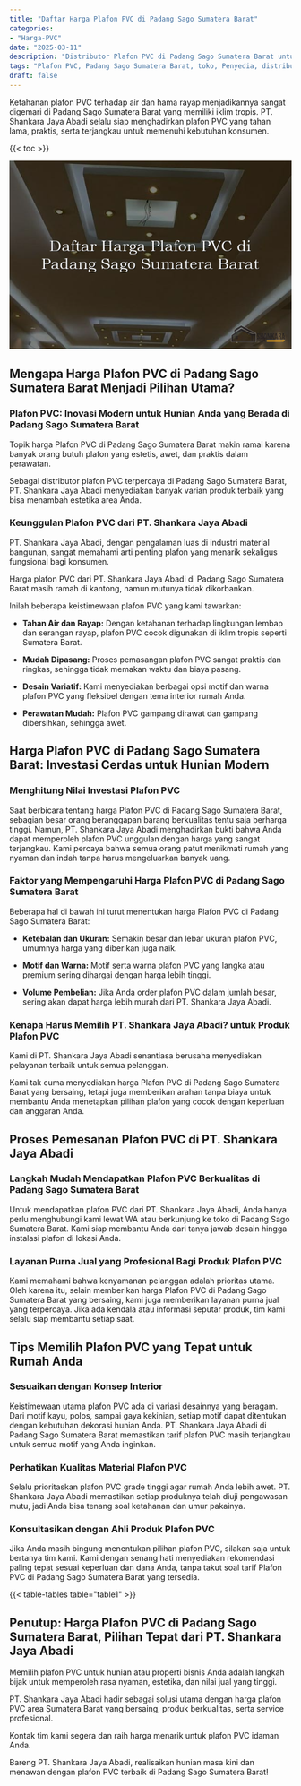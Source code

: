 ```yaml
---
title: "Daftar Harga Plafon PVC di Padang Sago Sumatera Barat"
categories: 
- "Harga-PVC"
date: "2025-03-11"
description: "Distributor Plafon PVC di Padang Sago Sumatera Barat untuk hunian, perkantoran, serta gerai. Panel unggulan, pilihan motif, warna modern, dengan servis penempatan dikerjakan oleh teknisi berpengalaman dan garansi resmi!|Jasa distribusi Plafon PVC di Padang Sago Sumatera Barat untuk keperluan hunian, kantor, atau ritel, beserta material berkualitas dan penempatan oleh teknisi profesional dan kepastian resmi.|Alternatif Plafon PVC di Padang Sago Sumatera Barat yang terbukti untuk tempat tinggal, kantor, dan ritel, dengan panel berkualitas dan pemasangan dikerjakan oleh tim profesional dan garansi resmi.|Penjualan Plafon PVC di Padang Sago Sumatera Barat bagi rumah, office, dan ritel, dengan material unggulan dan pemasangan dikerjakan oleh teknisi profesional, dilengkapi beserta garansi resmi.}"
tags: "Plafon PVC, Padang Sago Sumatera Barat, toko, Penyedia, distributor"
draft: false
---
```


Ketahanan plafon PVC terhadap air dan hama rayap menjadikannya sangat digemari di Padang Sago Sumatera Barat yang memiliki iklim tropis. PT. Shankara Jaya Abadi selalu siap menghadirkan plafon PVC yang tahan lama, praktis, serta terjangkau untuk memenuhi kebutuhan konsumen.

{{< toc >}}

![Daftar Harga Plafon PVC di Padang Sago Sumatera Barat](/images/Harga-PVC/Daftar-Harga-Plafon-PVC-di-Padang-Sago-Sumatera-Barat.png)


## Mengapa Harga Plafon PVC di Padang Sago Sumatera Barat Menjadi Pilihan Utama?

### Plafon PVC: Inovasi Modern untuk Hunian Anda yang Berada di Padang Sago Sumatera Barat

Topik harga Plafon PVC di Padang Sago Sumatera Barat makin ramai karena banyak orang butuh plafon yang estetis, awet, dan praktis dalam perawatan.

Sebagai distributor plafon PVC terpercaya di Padang Sago Sumatera Barat, PT. Shankara Jaya Abadi menyediakan banyak varian produk terbaik yang bisa menambah estetika area Anda.

### Keunggulan Plafon PVC dari PT. Shankara Jaya Abadi

PT. Shankara Jaya Abadi, dengan pengalaman luas di industri material bangunan, sangat memahami arti penting plafon yang menarik sekaligus fungsional bagi konsumen.

Harga plafon PVC dari PT. Shankara Jaya Abadi di Padang Sago Sumatera Barat masih ramah di kantong, namun mutunya tidak dikorbankan.

Inilah beberapa keistimewaan plafon PVC yang kami tawarkan:

- **Tahan Air dan Rayap:** Dengan ketahanan terhadap lingkungan lembap dan serangan rayap, plafon PVC cocok digunakan di iklim tropis seperti Sumatera Barat.

- **Mudah Dipasang:** Proses pemasangan plafon PVC sangat praktis dan ringkas, sehingga tidak memakan waktu dan biaya pasang.

- **Desain Variatif:** Kami menyediakan berbagai opsi motif dan warna plafon PVC yang fleksibel dengan tema interior rumah Anda.

- **Perawatan Mudah:** Plafon PVC gampang dirawat dan gampang dibersihkan, sehingga awet.

## Harga Plafon PVC di Padang Sago Sumatera Barat: Investasi Cerdas untuk Hunian Modern

### Menghitung Nilai Investasi Plafon PVC

Saat berbicara tentang harga Plafon PVC di Padang Sago Sumatera Barat, sebagian besar orang beranggapan barang berkualitas tentu saja berharga tinggi. Namun, PT. Shankara Jaya Abadi menghadirkan bukti bahwa Anda dapat memperoleh plafon PVC unggulan dengan harga yang sangat terjangkau. Kami percaya bahwa semua orang patut menikmati rumah yang nyaman dan indah tanpa harus mengeluarkan banyak uang.

### Faktor yang Mempengaruhi Harga Plafon PVC di Padang Sago Sumatera Barat

Beberapa hal di bawah ini turut menentukan harga Plafon PVC di Padang Sago Sumatera Barat:

- **Ketebalan dan Ukuran:** Semakin besar dan lebar ukuran plafon PVC, umumnya harga yang diberikan juga naik.

- **Motif dan Warna:** Motif serta warna plafon PVC yang langka atau premium sering dihargai dengan harga lebih tinggi.

- **Volume Pembelian:** Jika Anda order plafon PVC dalam jumlah besar, sering akan dapat harga lebih murah dari PT. Shankara Jaya Abadi.

### Kenapa Harus Memilih PT. Shankara Jaya Abadi? untuk Produk Plafon PVC

Kami di PT. Shankara Jaya Abadi senantiasa berusaha menyediakan pelayanan terbaik untuk semua pelanggan.

Kami tak cuma menyediakan harga Plafon PVC di Padang Sago Sumatera Barat yang bersaing, tetapi juga memberikan arahan tanpa biaya untuk membantu Anda menetapkan pilihan plafon yang cocok dengan keperluan dan anggaran Anda.

## Proses Pemesanan Plafon PVC di PT. Shankara Jaya Abadi

### Langkah Mudah Mendapatkan Plafon PVC Berkualitas di Padang Sago Sumatera Barat

Untuk mendapatkan plafon PVC dari PT. Shankara Jaya Abadi, Anda hanya perlu menghubungi kami lewat WA atau berkunjung ke toko di Padang Sago Sumatera Barat. Kami siap membantu Anda dari tanya jawab desain hingga instalasi plafon di lokasi Anda.

### Layanan Purna Jual yang Profesional Bagi Produk Plafon PVC

Kami memahami bahwa kenyamanan pelanggan adalah prioritas utama. Oleh karena itu, selain memberikan harga Plafon PVC di Padang Sago Sumatera Barat yang bersaing, kami juga memberikan layanan purna jual yang terpercaya. Jika ada kendala atau informasi seputar produk, tim kami selalu siap membantu setiap saat.

## Tips Memilih Plafon PVC yang Tepat untuk Rumah Anda

### Sesuaikan dengan Konsep Interior

Keistimewaan utama plafon PVC ada di variasi desainnya yang beragam. Dari motif kayu, polos, sampai gaya kekinian, setiap motif dapat ditentukan dengan kebutuhan dekorasi hunian Anda. PT. Shankara Jaya Abadi di Padang Sago Sumatera Barat memastikan tarif plafon PVC masih terjangkau untuk semua motif yang Anda inginkan.

### Perhatikan Kualitas Material Plafon PVC

Selalu prioritaskan plafon PVC grade tinggi agar rumah Anda lebih awet. PT. Shankara Jaya Abadi memastikan setiap produknya telah diuji pengawasan mutu, jadi Anda bisa tenang soal ketahanan dan umur pakainya.

### Konsultasikan dengan Ahli Produk Plafon PVC

Jika Anda masih bingung menentukan pilihan plafon PVC, silakan saja untuk bertanya tim kami. Kami dengan senang hati menyediakan rekomendasi paling tepat sesuai keperluan dan dana Anda, tanpa takut soal tarif Plafon PVC di Padang Sago Sumatera Barat yang tersedia.

{{< table-tables table="table1" >}}

## Penutup: Harga Plafon PVC di Padang Sago Sumatera Barat, Pilihan Tepat dari PT. Shankara Jaya Abadi

Memilih plafon PVC untuk hunian atau properti bisnis Anda adalah langkah bijak untuk memperoleh rasa nyaman, estetika, dan nilai jual yang tinggi.

PT. Shankara Jaya Abadi hadir sebagai solusi utama dengan harga plafon PVC area Sumatera Barat yang bersaing, produk berkualitas, serta service profesional.

Kontak tim kami segera dan raih harga menarik untuk plafon PVC idaman Anda.

Bareng PT. Shankara Jaya Abadi, realisaikan hunian masa kini dan menawan dengan plafon PVC terbaik di Padang Sago Sumatera Barat!